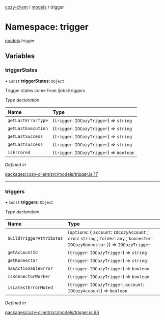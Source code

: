 [cozy-client](../README.md) / [models](models.md) / trigger

# Namespace: trigger

[models](models.md).trigger

## Variables

### triggerStates

• `Const` **triggerStates**: `Object`

Trigger states come from /jobs/triggers

*Type declaration*

| Name | Type |
| :------ | :------ |
| `getLastErrorType` | (`trigger`: `IOCozyTrigger`) => `string` |
| `getLastExecution` | (`trigger`: `IOCozyTrigger`) => `string` |
| `getLastSuccess` | (`trigger`: `IOCozyTrigger`) => `string` |
| `getLastsuccess` | (`trigger`: `IOCozyTrigger`) => `string` |
| `isErrored` | (`trigger`: `IOCozyTrigger`) => `boolean` |

*Defined in*

[packages/cozy-client/src/models/trigger.js:17](https://github.com/cozy/cozy-client/blob/master/packages/cozy-client/src/models/trigger.js#L17)

***

### triggers

• `Const` **triggers**: `Object`

*Type declaration*

| Name | Type |
| :------ | :------ |
| `buildTriggerAttributes` | (`options`: { `account`: `IOCozyAccount` ; `cron`: `string` ; `folder`: `any` ; `konnector`: `IOCozyKonnector`  }) => `IOCozyTrigger` |
| `getAccountId` | (`trigger`: `IOCozyTrigger`) => `string` |
| `getKonnector` | (`trigger`: `IOCozyTrigger`) => `string` | `void` |
| `hasActionableError` | (`trigger`: `IOCozyTrigger`) => `boolean` |
| `isKonnectorWorker` | (`trigger`: `IOCozyTrigger`) => `boolean` |
| `isLatestErrorMuted` | (`trigger`: `IOCozyTrigger`, `account`: `IOCozyAccount`) => `boolean` |

*Defined in*

[packages/cozy-client/src/models/trigger.js:66](https://github.com/cozy/cozy-client/blob/master/packages/cozy-client/src/models/trigger.js#L66)
